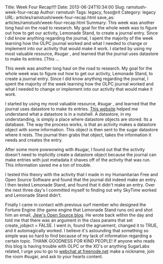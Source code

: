 Title: Week Four Recap!!!!
Date: 2013-06-24T10:34:00
Slug: ramstush-week-four-recap
Author: ramstush
Tags: legacy, foss@rit
Category: legacy
URL: articles/ramstush/week-four-recap.html
save_as: articles/ramstush/week-four-recap.html
Summary: This week was another long haul on the road to research. My goal for the whole week was to figure out how to get our activity, Lemonade Stand, to create a journal entry. Since I did know anything regarding the journal, I spent the majority of the week learning how the OLPC journal worked and what I needed to change or implement into our activity that would make it work.  I started by using my most valuable resource, #sugar , and learned that the journal uses datastore to make its entries. [This  ... 

This week was another long haul on the road to research. My goal for the whole
week was to figure out how to get our activity, Lemonade Stand, to create a
journal entry. Since I did know anything regarding the journal, I spent the
majority of the week learning how the OLPC journal worked and what I needed to
change or implement into our activity that would make it work.

I started by using my most valuable resource, #sugar , and learned that the
journal uses datastore to make its entries. [This
website](http://wiki.laptop.org/go/Sugar.datastore.datastore) helped me
understand what a datastore is in a nutshell. A datastore, in my
understanding, is simply a place where datastore objects are stored. Its a
database. The way the process works, is that an activity makes a datastore
object with some information. This object is then sent to the sugar datastore
where it rests. The journal then grabs that object, takes the information it
needs and creates the entry.

After some more powwowing with #sugar, I found out that the activity doesn't
need to implicitly create a datastore object because the journal can make
entries with just metadata it shaves off of the activity that was run. This
information saved me a ton of trouble.

I tested this theory with the activity that I made in my Humanitarian Free and
Open Source Software and found that the journal did indeed make an entry. I
then tested Lemonade Stand, and found that it didn't make an entry. Over the
next three day's I committed myself to finding out why SkyTime worked and
Lemonade Stand didn't.

Finally I came in contact with previous surf member who designed the Fortune
Engine (the game engine that Lemonade Stand runs on) and shot him an email,
[Jlew's Open Source blog](http://blog.jlewopensource.com/). He wrote back
within the day and told me that there was an argument in the class params that
set create_jobject = FALSE. I went in, found the agruement, changed it to
TRUE, and it automagically worked. I believe it's astounding that something so
simple was so hard to find because of my lack of information regarding a
certain topic. THANK GOODNESS FOR KIND PEOPLE! If anyone who reads this blog
is having trouble with OLPC or the XO's or anything SugarLabs related, I urge
you to go to [webchat at freenode.net](http://webchat.freenode.net/) make a
nickname, join the room #sugar, and ask to your hearts content.

